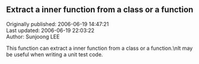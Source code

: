 ## Extract a inner function from a class or a function  
Originally published: 2006-06-19 14:47:21  
Last updated: 2006-06-19 22:03:22  
Author: Sunjoong LEE  
  
This function can extract a inner function from a class or a function.\nIt may be useful when writing a unit test code.